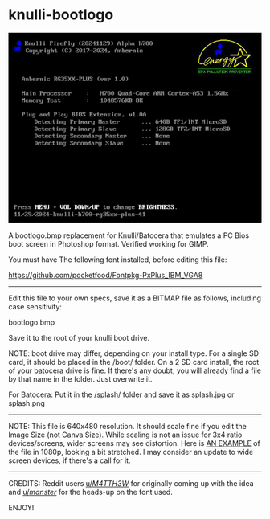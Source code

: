 # knulli-bootlogo

<img src="https://github.com/therealduckie/knulli-bootlogo/blob/main/bootlogo.bmp">

A bootlogo.bmp replacement for Knulli/Batocera that emulates a PC Bios boot screen in Photoshop format. Verified working for GIMP.

You must have The following font installed, before editing this file:

https://github.com/pocketfood/Fontpkg-PxPlus_IBM_VGA8

-----------

Edit this file to your own specs, save it as a BITMAP file as follows, including case sensitivity:

bootlogo.bmp

Save it to the root of your knulli boot drive.

NOTE: boot drive may differ, depending on your install type. For a single SD card, it should be placed in the /boot/ folder. On a 2 SD card install, the root of your batocera drive is fine. If there's any doubt, you will already find a file by that name in the folder. Just overwrite it.

For Batocera: Put it in the /splash/ folder and save it as splash.jpg or splash.png


-----------

NOTE: This file is 640x480 resolution. It should scale fine if you edit the Image Size (not Canva Size). While scaling is not an issue for 3x4 ratio devices/screens, wider screens may see distortion. Here is <a href="https://github.com/therealduckie/knulli-bootlogo/blob/main/bootlogo1080.png">AN EXAMPLE</a> of the file in 1080p, looking a bit stretched. I may consider an update to wide screen devices, if there's a call for it.

-----------

CREDITS: Reddit users <a href="https://old.reddit.com/u/_M4TTH3W_">u/_M4TTH3W_</a> for originally coming up with the idea and <a href="https://old.reddit.com/u/_manster_">u/_manster_</a> for the heads-up on the font used.

ENJOY!
